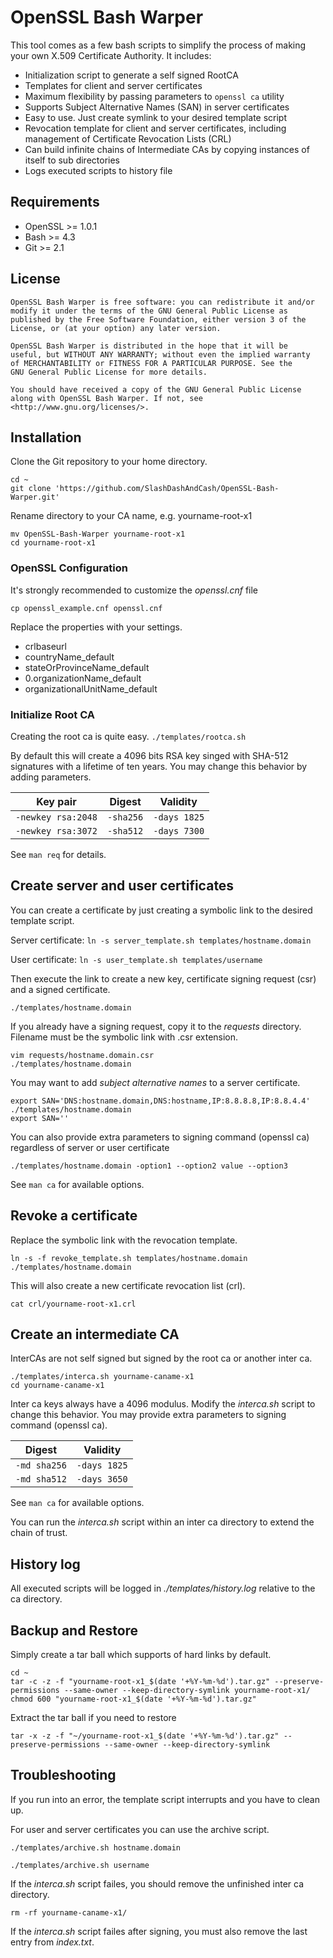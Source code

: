 OpenSSL Bash Warper
===================

This tool comes as a few bash scripts to simplify the process of making your own X.509 Certificate Authority. It includes:

- Initialization script to generate a self signed RootCA
- Templates for client and server certificates
- Maximum flexibility by passing parameters to `openssl ca` utility
- Supports Subject Alternative Names (SAN) in server certificates
- Easy to use. Just create symlink to your desired template script
- Revocation template for client and server certificates,
  including management of Certificate Revocation Lists (CRL)
- Can build infinite chains of Intermediate CAs by copying
  instances of itself to sub directories
- Logs executed scripts to history file


Requirements
------------
- OpenSSL >= 1.0.1
- Bash >= 4.3
- Git >= 2.1

License
---------
```
OpenSSL Bash Warper is free software: you can redistribute it and/or
modify it under the terms of the GNU General Public License as 
published by the Free Software Foundation, either version 3 of the
License, or (at your option) any later version.

OpenSSL Bash Warper is distributed in the hope that it will be
useful, but WITHOUT ANY WARRANTY; without even the implied warranty
of MERCHANTABILITY or FITNESS FOR A PARTICULAR PURPOSE. See the
GNU General Public License for more details.

You should have received a copy of the GNU General Public License
along with OpenSSL Bash Warper. If not, see
<http://www.gnu.org/licenses/>.
```

Installation
------------

Clone the Git repository to your home directory.
```
cd ~
git clone 'https://github.com/SlashDashAndCash/OpenSSL-Bash-Warper.git'
```

Rename directory to your CA name, e.g. yourname-root-x1
```
mv OpenSSL-Bash-Warper yourname-root-x1
cd yourname-root-x1
```

### OpenSSL Configuration
It's strongly recommended to customize the *openssl.cnf* file

`cp openssl_example.cnf openssl.cnf`

Replace the properties with your settings.
- crlbaseurl
- countryName_default
- stateOrProvinceName_default
- 0.organizationName_default
- organizationalUnitName_default


### Initialize Root CA
Creating the root ca is quite easy.
`./templates/rootca.sh`

By default this will create a 4096 bits RSA key singed with SHA-512 signatures with a lifetime of ten years.
You may change this behavior by adding parameters.

| Key pair           | Digest    | Validity     |
| ------------------ |:---------:|:------------:|
| `-newkey rsa:2048` | `-sha256` | `-days 1825` |
| `-newkey rsa:3072` | `-sha512` | `-days 7300` |


See `man req` for details.


Create server and user certificates
-----------------------------------

You can create a certificate by just creating a symbolic link to the desired template script.

Server certificate: `ln -s server_template.sh templates/hostname.domain`

User certificate: `ln -s user_template.sh templates/username`

Then execute the link to create a new key, certificate signing request (csr) and a signed certificate.

`./templates/hostname.domain`

If you already have a signing request, copy it to the *requests* directory.
Filename must be the symbolic link with .csr extension.
```
vim requests/hostname.domain.csr
./templates/hostname.domain
```

You may want to add *subject alternative names* to a server certificate.
```
export SAN='DNS:hostname.domain,DNS:hostname,IP:8.8.8.8,IP:8.8.4.4'
./templates/hostname.domain
export SAN=''
```

You can also provide extra parameters to signing command (openssl ca) regardless of server or user certificate

`./templates/hostname.domain -option1 --option2 value --option3`

See `man ca` for available options.


Revoke a certificate
--------------------

Replace the symbolic link with the revocation template.
```
ln -s -f revoke_template.sh templates/hostname.domain
./templates/hostname.domain
```

This will also create a new certificate revocation list (crl).

`cat crl/yourname-root-x1.crl`


Create an intermediate CA
-------------------------

InterCAs are not self signed but signed by the root ca or another inter ca.
```
./templates/interca.sh yourname-caname-x1
cd yourname-caname-x1
```

Inter ca keys always have a 4096 modulus. Modify the *interca.sh* script to change this behavior.
You may provide extra parameters to signing command (openssl ca).

| Digest       | Validity     |
| ------------ |:------------:|
| `-md sha256` | `-days 1825` |
| `-md sha512` | `-days 3650` |

See `man ca` for available options.

You can run the *interca.sh* script within an inter ca directory to extend the chain of trust.


History log
-----------
All executed scripts will be logged in *./templates/history.log* relative to the ca directory.


Backup and Restore
------------------

Simply create a tar ball which supports of hard links by default.
```
cd ~
tar -c -z -f "yourname-root-x1_$(date '+%Y-%m-%d').tar.gz" --preserve-permissions --same-owner --keep-directory-symlink yourname-root-x1/
chmod 600 "yourname-root-x1_$(date '+%Y-%m-%d').tar.gz"
```

Extract the tar ball if you need to restore

`tar -x -z -f "~/yourname-root-x1_$(date '+%Y-%m-%d').tar.gz" --preserve-permissions --same-owner --keep-directory-symlink`


Troubleshooting
---------------

If you run into an error, the template script interrupts and you have to clean up.

For user and server certificates you can use the archive script.

`./templates/archive.sh hostname.domain`

`./templates/archive.sh username`

If the *interca.sh* script failes, you should remove the unfinished inter ca directory.

`rm -rf yourname-caname-x1/`

If the *interca.sh* script failes after signing, you must also remove the last entry from *index.txt*.

